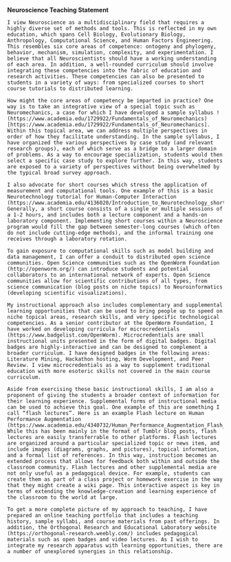 **Neuroscience Teaching Statement**

	I view Neuroscience as a multidisciplinary field that requires a highly diverse set of methods and tools. This is reflected in my own education, which spans Cell Biology, Evolutionary Biology, Anthropology, Computational Science, and Human Factors Engineering. This resembles six core areas of competence: ontogeny and phylogeny, behavior, mechanism, simulation, complexity, and experimentation. I believe that all Neuroscientists should have a working understanding of each area. In addition, a well-rounded curriculum should involve integrating these competencies into the fabric of education and research activities. These competencies can also be presented to students in a variety of ways: from specialized courses to short course tutorials to distributed learning.  
  
	How might the core areas of competency be imparted in practice? One way is to take an integrative view of a special topic such as Neuromechanics, a case for which I have developed a sample syllabus !(https://www.academia.edu/1729922/Fundamentals_of_Neuromechanics)[https://www.academia.edu/1729922/Fundamentals_of_Neuromechanics]. Within this topical area, we can address multiple perspectives in order of how they facilitate understanding. In the sample syllabus, I have organized the various perspectives by case study (and relevant research groups), each of which serve as a bridge to a larger domain of problems. As a way to encourage specialization, students would then select a specific case study to explore further. In this way, students are exposed to a variety of perspectives without being overwhelmed by the typical broad survey approach.  
  
	I also advocate for short courses which stress the application of measurement and computational tools. One example of this is a basic Neurotechnology tutorial for Human-Computer Interaction (https://www.academia.edu/4136020/Introduction_to_Neurotechnology_short_course). Generally, a short course consists of a single or multiple sessions of a 1-2 hours, and includes both a lecture component and a hands-on laboratory component. Implementing short courses within a Neuroscience program would fill the gap between semester-long courses (which often do not include cutting-edge methods), and the informal training one receives through a laboratory rotation.  
  
	To gain exposure to computational skills such as model building and data management, I can offer a conduit to distributed open science communities. Open Science communities such as the OpenWorm Foundation (http://openworm.org/) can introduce students and potential collaborators to an international network of experts. Open Science communities allow for scientific contributions of all types, from science communication (blog posts on niche topics) to Neuroinformatics (developing scientific visualizations).  
  
	My instructional approach also includes complementary and supplemental learning opportunities that can be used to bring people up to speed on niche topical areas, research skills, and very specific technological competencies. As a senior contributor at the OpenWorm Foundation, I have worked on developing curricula for microcredentials (https://www.badgelist.com/OpenWorm). Microcredentials are small instructional units presented in the form of digital badges. Digital badges are highly-interactive and can be designed to complement a broader curriculum. I have designed badges in the following areas: Literature Mining, Hackathon hosting, Worm Development, and Peer Review. I view microcredentials as a way to supplement traditional education with more esoteric skills not covered in the main course curriculum.  
  
	Aside from exercising these basic instructional skills, I am also a proponent of giving the students a broader context of information for their learning experience. Supplemental forms of instructional media can be used to achieve this goal. One example of this are something I call “flash lectures”. Here is an example Flash lecture on Human Performance Augmentation (https://www.academia.edu/4340732/Human_Performance_Augmentation_Flash_Lectures). While this has been mainly in the format of Tumblr blog posts, flash lectures are easily transferrable to other platforms. Flash lectures are organized around a particular specialized topic or news item, and include images (diagrams, graphs, and pictures), topical information, and a formal list of references. In this way, instruction becomes an extended process that allows for feedback both within and outside the classroom community. Flash lectures and other supplemental media are not only useful as a pedagogical device. For example, students can create them as part of a class project or homework exercise in the way that they might create a wiki page. This interactive aspect is key in terms of extending the knowledge-creation and learning experience of the classroom to the world at large.  
  
	To get a more complete picture of my approach to teaching, I have prepared an online teaching portfolio that includes a teaching history, sample syllabi, and course materials from past offerings. In addition, the Orthogonal Research and Educational Laboratory website (https://orthogonal-research.weebly.com/) includes pedagogical materials such as open badges and video lectures. As I wish to integrate my research apparatus with learning opportunities, there are a number of unexplored synergies in this relationship.  
